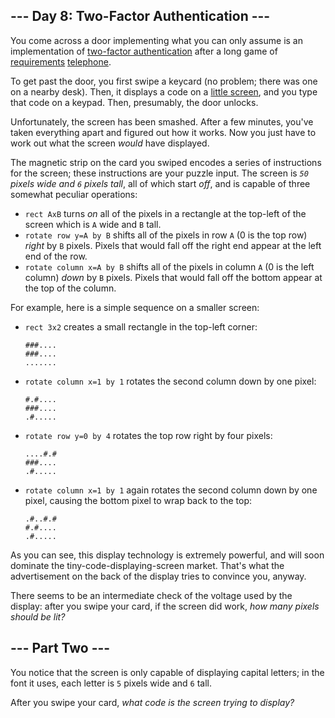 ## --- Day 8: Two-Factor Authentication ---

You come across a door implementing what you can only assume is an implementation of [two-factor authentication](https://en.wikipedia.org/wiki/Multi-factor_authentication) after a long game of [requirements](https://en.wikipedia.org/wiki/Requirement) [telephone](https://en.wikipedia.org/wiki/Chinese_whispers).

To get past the door, you first swipe a keycard (no problem; there was one on a nearby desk). Then, it displays a code on a [little screen](https://www.google.com/search?q=tiny+lcd&tbm=isch), and you type that code on a keypad. Then, presumably, the door unlocks.

Unfortunately, the screen has been <span title="BUT BY WHOM?!">smashed</span>. After a few minutes, you've taken everything apart and figured out how it works. Now you just have to work out what the screen _would_ have displayed.

The magnetic strip on the card you swiped encodes a series of instructions for the screen; these instructions are your puzzle input. The screen is _`50` pixels wide and `6` pixels tall_, all of which start _off_, and is capable of three somewhat peculiar operations:

*   `rect AxB` turns _on_ all of the pixels in a rectangle at the top-left of the screen which is `A` wide and `B` tall.
*   `rotate row y=A by B` shifts all of the pixels in row `A` (0 is the top row) _right_ by `B` pixels. Pixels that would fall off the right end appear at the left end of the row.
*   `rotate column x=A by B` shifts all of the pixels in column `A` (0 is the left column) _down_ by `B` pixels. Pixels that would fall off the bottom appear at the top of the column.

For example, here is a simple sequence on a smaller screen:

*   `rect 3x2` creates a small rectangle in the top-left corner:
    
        ###....
        ###....
        .......
    
*   `rotate column x=1 by 1` rotates the second column down by one pixel:
    
        #.#....
        ###....
        .#.....
    
*   `rotate row y=0 by 4` rotates the top row right by four pixels:
    
        ....#.#
        ###....
        .#.....
    
*   `rotate column x=1 by 1` again rotates the second column down by one pixel, causing the bottom pixel to wrap back to the top:
    
        .#..#.#
        #.#....
        .#.....
    

As you can see, this display technology is extremely powerful, and will soon dominate the tiny-code-displaying-screen market. That's what the advertisement on the back of the display tries to convince you, anyway.

There seems to be an intermediate check of the voltage used by the display: after you swipe your card, if the screen did work, _how many pixels should be lit?_

## --- Part Two ---

You notice that the screen is only capable of displaying capital letters; in the font it uses, each letter is `5` pixels wide and `6` tall.

After you swipe your card, _what code is the screen trying to display?_
